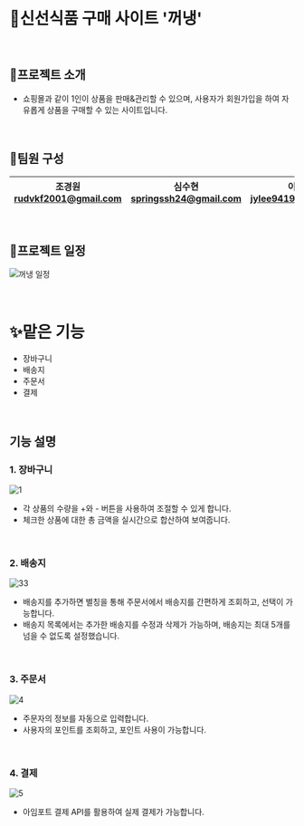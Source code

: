 # 🙌신선식품 구매 사이트 '꺼냉'
<br>

## 💫프로젝트 소개
- 쇼핑몰과 같이 1인이 상품을 판매&관리할 수 있으며, 사용자가 회원가입을 하여 자유롭게 상품을 구매할 수 있는 사이트입니다.
<br>

## 👤팀원 구성
| 조경원 <br> rudvkf2001@gmail.com | 심수현 <br> springssh24@gmail.com | 이종영 <br> jylee9419@gmail.com | 심민성 <br> devsms1234@gmail.com |
|---|:---:|:---:|:---:|
<br>

## 📌프로젝트 일정
![꺼냉 일정](https://github.com/user-attachments/assets/55f05774-638c-43cf-95a9-d18792f273d6)

<br>

# ✨맡은 기능
* 장바구니
* 배송지
* 주문서
* 결제
<br>

## 기능 설명
### 1. 장바구니
![1](https://github.com/user-attachments/assets/4f79562c-0b71-408e-97ab-e7e8b50c3bcb)

- 각 상품의 수량을 +와 - 버튼을 사용하여 조절할 수 있게 합니다.
- 체크한 상품에 대한 총 금액을 실시간으로 합산하여 보여줍니다.
<br>

### 2. 배송지
![33](https://github.com/user-attachments/assets/ca3a956b-7bfa-427b-976b-c59353d11dc3)

- 배송지를 추가하면 별칭을 통해 주문서에서 배송지를 간편하게 조회하고, 선택이 가능합니다.
- 배송지 목록에서는 추가한 배송지를 수정과 삭제가 가능하며, 배송지는 최대 5개를 넘을 수 없도록 설정했습니다.
<br>

### 3. 주문서
![4](https://github.com/user-attachments/assets/b0665c6c-61e8-438e-91aa-6a5a66300a7e)

- 주문자의 정보를 자동으로 입력합니다.
- 사용자의 포인트를 조회하고, 포인트 사용이 가능합니다.
<br>

### 4. 결제
![5](https://github.com/user-attachments/assets/1850a472-30c5-4d0d-bd3a-22edd4453a70)

- 아임포트 결제 API를 활용하여 실제 결제가 가능합니다.
